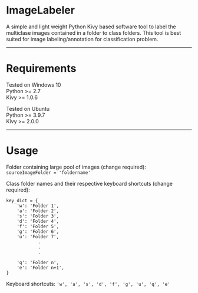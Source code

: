 # ImageLabeler
A simple and light weight Python Kivy based software tool to label the multiclase images contained in a folder to class folders. This tool is best suited for image labeling/annotation for classification problem.

-----

# Requirements 
Tested on Windows 10 <br>
Python >= 2.7 <br>
Kivy >= 1.0.6

Tested on Ubuntu <br>
Python >= 3.9.7 <br>
Kivy >= 2.0.0

-----

# Usage
Folder containing large pool of images (change required): 
`sourceImageFolder = 'foldername'`

Class folder names and their respective keyboard shortcuts (change required):
```
key_dict = {
    'w': 'Folder 1',
    'a': 'Folder 2',
    's': 'Folder 3',
    'd': 'Folder 4',
    'f': 'Folder 5',
    'g': 'Folder 6',
    'u': 'Folder 7',
            .
            .
            .
    
    'q': 'Folder n',
    'e': 'Folder n+1',
}
```

Keyboard shortcuts:
`'w', 'a', 's', 'd', 'f', 'g', 'u', 'q', 'e'`
